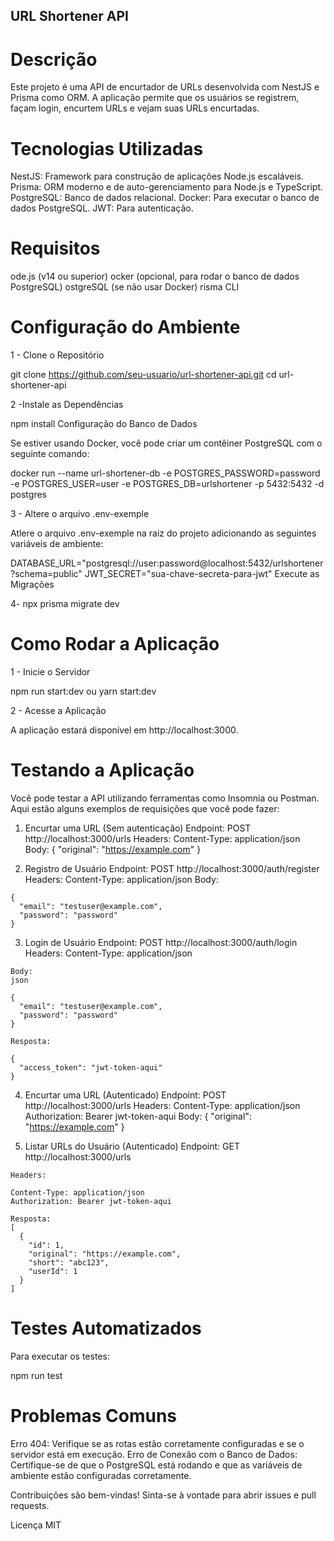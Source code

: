 ## URL Shortener API
# Descrição
  Este projeto é uma API de encurtador de URLs desenvolvida com NestJS e Prisma como  ORM. A aplicação permite que os usuários se registrem, façam login, encurtem URLs e  vejam suas URLs encurtadas.

# Tecnologias Utilizadas
  NestJS: Framework para construção de aplicações Node.js escaláveis.
  Prisma: ORM moderno e de auto-gerenciamento para Node.js e TypeScript.
  PostgreSQL: Banco de dados relacional.
  Docker: Para executar o banco de dados PostgreSQL.
  JWT: Para autenticação.

# Requisitos
  ode.js (v14 ou superior)
  ocker (opcional, para rodar o banco de dados PostgreSQL)
  ostgreSQL (se não usar Docker)
  risma CLI


# Configuração do Ambiente
  1 - Clone o Repositório

  git clone https://github.com/seu-usuario/url-shortener-api.git
  cd url-shortener-api

  2 -Instale as Dependências

  npm install
  Configuração do Banco de Dados

Se estiver usando Docker, você pode criar um contêiner PostgreSQL com o seguinte comando:

  docker run --name url-shortener-db -e POSTGRES_PASSWORD=password -e   POSTGRES_USER=user -e POSTGRES_DB=urlshortener -p 5432:5432 -d postgres

  3 - Altere o arquivo .env-exemple

  Atlere o arquivo .env-exemple na raiz do projeto adicionando as seguintes variáveis de ambiente:

  DATABASE_URL="postgresql://user:password@localhost:5432/urlshortener?schema=public"
  JWT_SECRET="sua-chave-secreta-para-jwt"
  Execute as Migrações

  4- npx prisma migrate dev

# Como Rodar a Aplicação

  1 - Inicie o Servidor

  npm run start:dev
  ou
  yarn start:dev
  
  2 - Acesse a Aplicação

  A aplicação estará disponível em http://localhost:3000.

# Testando a Aplicação
  Você pode testar a API utilizando ferramentas como Insomnia ou Postman. Aqui estão alguns exemplos de requisições que você pode fazer:

  1. Encurtar uma URL (Sem autenticação)
  Endpoint: POST http://localhost:3000/urls
    Headers:
    Content-Type: application/json
    Body:
    {
      "original": "https://example.com"
    }


  2. Registro de Usuário
    Endpoint: POST http://localhost:3000/auth/register
    Headers:
      Content-Type: application/json
    Body:

    {
      "email": "testuser@example.com",
      "password": "password"
    }

  3. Login de Usuário
  Endpoint: POST http://localhost:3000/auth/login
    Headers:
      Content-Type: application/json

    Body:
    json

    {
      "email": "testuser@example.com",
      "password": "password"
    }

    Resposta:

    {
      "access_token": "jwt-token-aqui"
    }

  4. Encurtar uma URL (Autenticado)
  Endpoint: POST http://localhost:3000/urls
    Headers:
    Content-Type: application/json
    Authorization: Bearer jwt-token-aqui
    Body:
    {
      "original": "https://example.com"
    }

  5. Listar URLs do Usuário (Autenticado)
  Endpoint: GET http://localhost:3000/urls

    Headers:

    Content-Type: application/json
    Authorization: Bearer jwt-token-aqui

    Resposta:
    [
      {
        "id": 1,
        "original": "https://example.com",
        "short": "abc123",
        "userId": 1
      }
    ]

# Testes Automatizados
  Para executar os testes:

  npm run test

# Problemas Comuns
Erro 404: Verifique se as rotas estão corretamente configuradas e se o servidor está em execução.
Erro de Conexão com o Banco de Dados: Certifique-se de que o PostgreSQL está rodando e que as variáveis de ambiente estão configuradas corretamente.

Contribuições são bem-vindas! Sinta-se à vontade para abrir issues e pull requests.

Licença
MIT